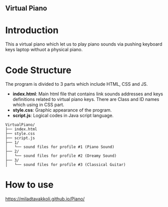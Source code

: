 ## Virtual Piano
# Introduction
This a virtual piano which let us to play piano sounds via pushing keyboard keys laptop withuot a physical piano.

# Code Structure
The program is divided to 3 parts which include HTML, CSS and JS.
- **index.html**: Main html file that contains link sounds addresses and keys definitions related to virtual piano keys. There are Class and ID names which using in CSS part.
- **style.css**: Graphic appearance of the program.
- **script.js**: Logical codes in Java script language.

```text
VirtualPiano/
├── index.html
├── style.css
├── script.js
├── 1/
│   └── sound files for profile #1 (Piano Sound)
├── 2/
│   └── sound files for profile #2 (Dreamy Sound)
├── 3/
│   └── sound files for profile #3 (Classical Guitar)
 ```

# How to use

https://miladtavakkoli.github.io/Piano/
